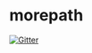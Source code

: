# morepath

[![Gitter](https://badges.gitter.im/Join%20Chat.svg)](https://gitter.im/morepath/morepath?utm_source=badge&utm_medium=badge&utm_campaign=pr-badge&utm_content=badge)